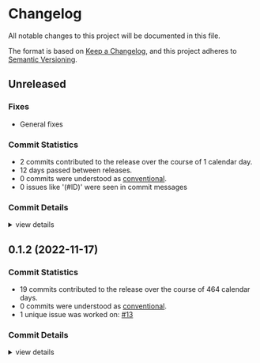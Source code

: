 # Changelog

All notable changes to this project will be documented in this file.

The format is based on [Keep a Changelog](https://keepachangelog.com/en/1.0.0/),
and this project adheres to [Semantic Versioning](https://semver.org/spec/v2.0.0.html).

## Unreleased

### Fixes

- General fixes

### Commit Statistics

<csr-read-only-do-not-edit/>

 - 2 commits contributed to the release over the course of 1 calendar day.
 - 12 days passed between releases.
 - 0 commits were understood as [conventional](https://www.conventionalcommits.org).
 - 0 issues like '(#ID)' were seen in commit messages

### Commit Details

<csr-read-only-do-not-edit/>

<details><summary>view details</summary>

 * **Uncategorized**
    - Release kll-macros v0.1.2, kll-core v0.1.6, kiibohd-hid-io v0.1.3 ([`cf9ad2e`](https://github.com/kiibohd/kiibohd-core/commit/cf9ad2ec744f0452856a1c778031665fe38c0e45))
    - Update GitHub Actions (deny, pants, udeps) ([`b6ec165`](https://github.com/kiibohd/kiibohd-core/commit/b6ec165d19153d8acaffb8ff4ae8504fcfe7e40c))
</details>

## 0.1.2 (2022-11-17)

### Commit Statistics

<csr-read-only-do-not-edit/>

 - 19 commits contributed to the release over the course of 464 calendar days.
 - 0 commits were understood as [conventional](https://www.conventionalcommits.org).
 - 1 unique issue was worked on: [#13](https://github.com/kiibohd/kiibohd-core/issues/13)

### Commit Details

<csr-read-only-do-not-edit/>

<details><summary>view details</summary>

 * **[#13](https://github.com/kiibohd/kiibohd-core/issues/13)**
    - Add keywords and categories to all the Cargo.toml (and fix a few typos) ([`4553cb4`](https://github.com/kiibohd/kiibohd-core/commit/4553cb456ab7df2e2874f03e385166e062787375))
 * **Uncategorized**
    - Release is31fl3743b v0.1.2, kll-hid v0.1.2, kll-macros v0.1.1, kll-core v0.1.5, kiibohd-hall-effect v0.1.2, kiibohd-keyscanning v0.1.2, kiibohd-hall-effect-keyscanning v0.1.2, kiibohd-hid-io v0.1.2, kiibohd-usb v0.1.3 ([`5a574aa`](https://github.com/kiibohd/kiibohd-core/commit/5a574aa1da0321613614c4d7f6f285fe149af409))
    - Fix changelogs ([`33ef4a3`](https://github.com/kiibohd/kiibohd-core/commit/33ef4a3f4fded7a8dd1f00510291f4075711186f))
    - Initial CHANGELOG.md ([`04edeeb`](https://github.com/kiibohd/kiibohd-core/commit/04edeebcb78d924d4b139b56c0b513633f7f95cc))
    - Add KeyScanning trait ([`218896b`](https://github.com/kiibohd/kiibohd-core/commit/218896b335f0b46d7cf9d5430afb8a98feb2c4b7))
    - Add better debbuing for i331fl3743b crate ([`6416b1c`](https://github.com/kiibohd/kiibohd-core/commit/6416b1cf07440184ba088a077f59a7414a7fb8eb))
    - Missing defmt ([`ba6846e`](https://github.com/kiibohd/kiibohd-core/commit/ba6846eda56f153b7f947a76bdddff4b1d1e1fd2))
    - Update defmt configurations ([`58c3aac`](https://github.com/kiibohd/kiibohd-core/commit/58c3aac6996ba72a24c12910e7875ecd2f6be969))
    - Increment patch ([`cc4f15f`](https://github.com/kiibohd/kiibohd-core/commit/cc4f15f18096cf75947204eab219c19f3dcaed18))
    - Update README.md ([`1228efd`](https://github.com/kiibohd/kiibohd-core/commit/1228efdf73543615fbcf1ffc715e517283a767c5))
    - Add kll-core support to kiibohd-hall-effect-keyscanning ([`d0a5c83`](https://github.com/kiibohd/kiibohd-core/commit/d0a5c8376f3b17bf3e3418e5466d095295d5137f))
    - Adding no-std keywords ([`59254c5`](https://github.com/kiibohd/kiibohd-core/commit/59254c5018132cb379790e6e0df6dc02f75b7c0f))
    - Updating Cargo.toml files to publish initial crates ([`e18dafb`](https://github.com/kiibohd/kiibohd-core/commit/e18dafb3802406146f6f70b522418d1139cec09c))
    - P-Channel MOSFETs are inverted ([`4bcd578`](https://github.com/kiibohd/kiibohd-core/commit/4bcd57804bb0ecd5a4bfd0c4e6dcd95467d68e8c))
    - Fixing power of 2 issues with heapless::Vec ([`8cce7c2`](https://github.com/kiibohd/kiibohd-core/commit/8cce7c29199561a1051c42a9c195fa577a335ee6))
    - Upating to 2021 edition ([`ea8ed92`](https://github.com/kiibohd/kiibohd-core/commit/ea8ed9259590c31456b11eba01abdd4a8138bf32))
    - Refactored kiibohd-keyscanning module ([`999bf4d`](https://github.com/kiibohd/kiibohd-core/commit/999bf4d7d14cee85ca1351df67cfef805f23bda2))
    - Initial skeleton of kll-core implementation ([`025dcea`](https://github.com/kiibohd/kiibohd-core/commit/025dceaa4c3e311de4ab34679b1f7fa0a2a1f84e))
    - Adding basic kiibohd-hall-effect-keyscanning crate ([`78607a0`](https://github.com/kiibohd/kiibohd-core/commit/78607a0b7e3c5f1d2f915eb18f47d77ca207fa93))
</details>

